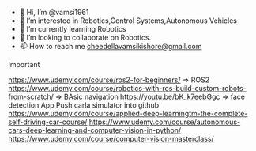 - 👋 Hi, I’m @vamsi1961
- 👀 I’m interested in Robotics,Control Systems,Autonomous Vehicles
- 🌱 I’m currently learning Robotics
- 💞️ I’m looking to collaborate on Robotics.
- 📫 How to reach me cheedellavamsikishore@gmail.com

<!---
vamsi1961/vamsi1961 is a ✨ special ✨ repository because its `README.md` (this file) appears on your GitHub profile.
You can click the Preview link to take a look at your changes.
--->

Important

https://www.udemy.com/course/ros2-for-beginners/ => ROS2 
https://www.udemy.com/course/robotics-with-ros-build-custom-robots-from-scratch/ => BAsic navigation
https://youtu.be/bK_k7eebGgc => face detection App
Push carla simulator into github
https://www.udemy.com/course/applied-deep-learningtm-the-complete-self-driving-car-course/
https://www.udemy.com/course/autonomous-cars-deep-learning-and-computer-vision-in-python/
https://www.udemy.com/course/computer-vision-masterclass/





